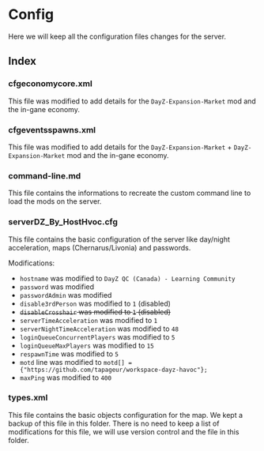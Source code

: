 # Config

Here we will keep all the configuration files changes for the server.

## Index

### cfgeconomycore.xml

This file was modified to add details for the `DayZ-Expansion-Market` mod and the in-gane economy.

### cfgeventsspawns.xml

This file was modified to add details for the `DayZ-Expansion-Market` + `DayZ-Expansion-Market` mod and the in-gane economy.

### command-line.md

This file contains the informations to recreate the custom command line to load the mods on the server.

### serverDZ_By_HostHvoc.cfg

This file contains the basic configuration of the server like day/night acceleration, maps (Chernarus/Livonia) and passwords.

Modifications:
* `hostname` was modified to `DayZ QC (Canada) - Learning Community`
* `password` was modified
* `passwordAdmin` was modified
* `disable3rdPerson` was modified to `1` (disabled)
* ~~`disableCrosshair` was modified to `1` (disabled)~~
* `serverTimeAcceleration` was modified to `1`
* `serverNightTimeAcceleration` was modified to `48`
* `loginQueueConcurrentPlayers` was modified to `5`
* `loginQueueMaxPlayers` was modified to `15`
* `respawnTime` was modified to `5`
* `motd` line was modified to `motd[] = {"https://github.com/tapageur/workspace-dayz-havoc"};`
* `maxPing` was modified to `400`

### types.xml

This file contains the basic objects configuration for the map. We kept a backup of this file in this folder. There is no need to keep a list of modifications for this file, we will use version control and the file in this folder.
